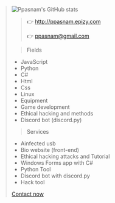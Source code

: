 >![Ppasnam's GitHub stats](https://github-readme-stats.vercel.app/api?username=ppasnam&show_icons=true&theme=dracula)
>>👉 http://ppasnam.epizy.com
>>
>>👉 ppasnam@gmail.com
>
>
>> Fields
> - JavaScript
> - Python
> - C#
> - Html
> - Css
> - Linux
> - Equipment
> - Game development
> - Ethical hacking and methods
> - Discord bot (discord.py)
>>Services
> - Ainfected usb 
> - Bio website (front-end)
> - Ethical hacking attacks and Tutorial
> - Windows Forms app with C#
> - Python Tool
> - Discord bot with discord.py
> - Hack tool
> 
> [Contact now](http://ppasnam.epizy.com)
